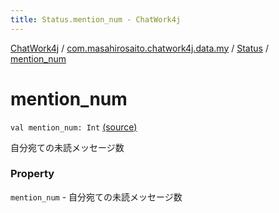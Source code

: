 ```yaml
---
title: Status.mention_num - ChatWork4j
---
```


[ChatWork4j](../../index.md) / [com.masahirosaito.chatwork4j.data.my](../index.md) / [Status](index.md) / [mention_num](.)

# mention_num

`val mention_num: Int` [(source)](https://github.com/MasahiroSaito/ChatWork4j/tree/master/src/main/kotlin/com/masahirosaito/chatwork4j/data/my/Status.kt#L18)

自分宛ての未読メッセージ数

### Property

`mention_num` - 自分宛ての未読メッセージ数
